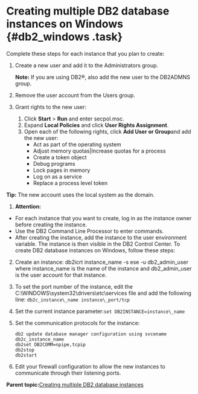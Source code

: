 # Creating multiple DB2 database instances on Windows {#db2_windows .task}

Complete these steps for each instance that you plan to create:

1.  Create a new user and add it to the Administrators group.

    **Note:** If you are using DB2®, also add the new user to the DB2ADMNS group.

2.  Remove the user account from the Users group.
3.  Grant rights to the new user:
    1.  Click **Start** \> **Run** and enter secpol.msc.
    2.  Expand **Local Policies** and click **User Rights Assignment**.
    3.  Open each of the following rights, click **Add User or Group**and add the new user:
        -   Act as part of the operating system
        -   Adjust memory quotas\|Increase quotas for a process
        -   Create a token object
        -   Debug programs
        -   Lock pages in memory
        -   Log on as a service
        -   Replace a process level token

**Tip:** The new account uses the local system as the domain.

1.  **Attention:**

-   For each instance that you want to create, log in as the instance owner before creating the instance.
-   Use the DB2 Command Line Processor to enter commands.
-   After creating the instance, add the instance to the user environment variable. The instance is then visible in the DB2 Control Center.
    To create DB2 database instances on Windows, follow these steps:

2.  Create an instance: db2icrt instance\_name -s ese -u db2\_admin\_user where instance\_name is the name of the instance and db2\_admin\_user is the user account for that instance.

3.  To set the port number of the instance, edit the C:\\WINDOWS\\system32\\drivers\\etc\\services file and add the following line: `db2c_instance\_name instance\_port/tcp`

4.  Set the current instance parameter:`set DB2INSTANCE=instance\_name`

5.  Set the communication protocols for the instance:

    ```
    db2 update database manager configuration using svcename   db2c_instance_name
    db2set DB2COMM=npipe,tcpip
    db2stop
    db2start
    ```

6.  Edit your firewall configuration to allow the new instances to communicate through their listening ports.


**Parent topic:**[Creating multiple DB2 database instances](../install/t_create_multiple_db2_database_instances.md)

